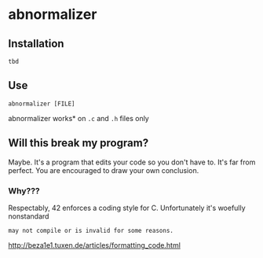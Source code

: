 # abnormalizer

## Installation

`tbd`

## Use

`abnormalizer [FILE]`

abnormalizer works* on `.c` and `.h` files only

## Will this break my program?

Maybe.  It's a program that edits your code so you don't have to.  It's far from perfect.  You are encouraged to draw your own conclusion.

### Why???

Respectably, 42 enforces a coding style for C.  Unfortunately it's woefully nonstandard

`may not compile or is invalid for some reasons.` 

http://beza1e1.tuxen.de/articles/formatting_code.html
